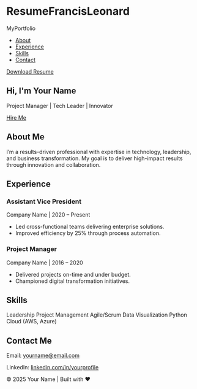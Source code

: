 # ResumeFrancisLeonard

<!DOCTYPE html>
<html lang="en">
<head>
  <meta charset="UTF-8">
  <meta name="viewport" content="width=device-width, initial-scale=1.0">
  <title>My Portfolio</title>
  <link rel="stylesheet" href="style.css">
  <!-- Google Fonts -->
  <link href="https://fonts.googleapis.com/css2?family=Poppins:wght@300;600&display=swap" rel="stylesheet">
</head>
<body>

  <!-- Navbar -->
  <nav class="navbar">
    <div class="logo">MyPortfolio</div>
    <ul>
      <li><a href="#about">About</a></li>
      <li><a href="#experience">Experience</a></li>
      <li><a href="#skills">Skills</a></li>
      <li><a href="#contact">Contact</a></li>
    </ul>
    <a href="resume.pdf" class="btn" download>Download Resume</a>
  </nav>

  <!-- Hero Section -->
  <section class="hero">
    <h1 class="fade-in">Hi, I'm <span>Your Name</span></h1>
    <p class="fade-in delay">Project Manager | Tech Leader | Innovator</p>
    <a href="#contact" class="btn fade-in delay2">Hire Me</a>
  </section>

  <!-- About -->
  <section id="about" class="section">
    <h2>About Me</h2>
    <p>I’m a results-driven professional with expertise in technology, leadership, and business transformation. My goal is to deliver high-impact results through innovation and collaboration.</p>
  </section>

  <!-- Experience -->
  <section id="experience" class="section">
    <h2>Experience</h2>
    <div class="card">
      <h3>Assistant Vice President</h3>
      <p>Company Name | 2020 – Present</p>
      <ul>
        <li>Led cross-functional teams delivering enterprise solutions.</li>
        <li>Improved efficiency by 25% through process automation.</li>
      </ul>
    </div>
    <div class="card">
      <h3>Project Manager</h3>
      <p>Company Name | 2016 – 2020</p>
      <ul>
        <li>Delivered projects on-time and under budget.</li>
        <li>Championed digital transformation initiatives.</li>
      </ul>
    </div>
  </section>

  <!-- Skills -->
  <section id="skills" class="section">
    <h2>Skills</h2>
    <div class="skills-grid">
      <span>Leadership</span>
      <span>Project Management</span>
      <span>Agile/Scrum</span>
      <span>Data Visualization</span>
      <span>Python</span>
      <span>Cloud (AWS, Azure)</span>
    </div>
  </section>

  <!-- Contact -->
  <section id="contact" class="section">
    <h2>Contact Me</h2>
    <p>Email: <a href="mailto:yourname@email.com">yourname@email.com</a></p>
    <p>LinkedIn: <a href="https://linkedin.com/in/yourprofile" target="_blank">linkedin.com/in/yourprofile</a></p>
  </section>

  <!-- Footer -->
  <footer>
    <p>© 2025 Your Name | Built with ❤️</p>
  </footer>

  <script src="script.js"></script>
</body>
</html>

